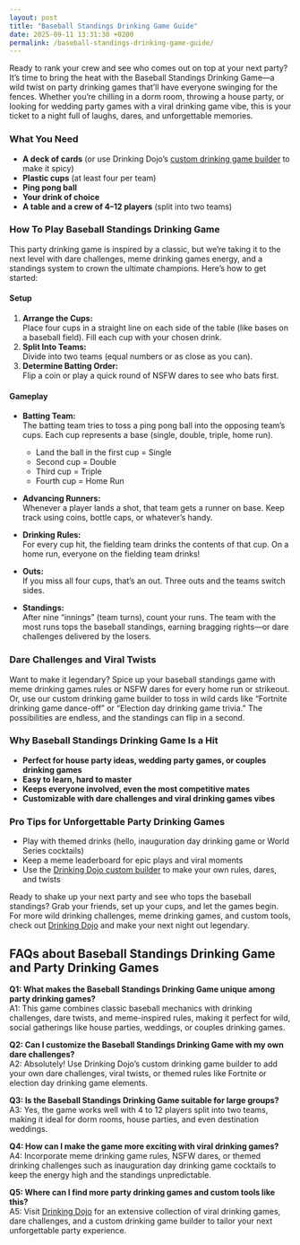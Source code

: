 ```yaml
---
layout: post
title: "Baseball Standings Drinking Game Guide"
date: 2025-09-11 13:31:38 +0200
permalink: /baseball-standings-drinking-game-guide/
---
```

Ready to rank your crew and see who comes out on top at your next party? It’s time to bring the heat with the Baseball Standings Drinking Game—a wild twist on party drinking games that’ll have everyone swinging for the fences. Whether you’re chilling in a dorm room, throwing a house party, or looking for wedding party games with a viral drinking game vibe, this is your ticket to a night full of laughs, dares, and unforgettable memories.

### What You Need

- **A deck of cards** (or use Drinking Dojo’s [custom drinking game builder](https://drinkingdojo.com) to make it spicy)  
- **Plastic cups** (at least four per team)  
- **Ping pong ball**  
- **Your drink of choice**  
- **A table and a crew of 4–12 players** (split into two teams)  

### How To Play Baseball Standings Drinking Game

This party drinking game is inspired by a classic, but we’re taking it to the next level with dare challenges, meme drinking games energy, and a standings system to crown the ultimate champions. Here’s how to get started:

#### Setup

1. **Arrange the Cups:**  
   Place four cups in a straight line on each side of the table (like bases on a baseball field). Fill each cup with your chosen drink.  
2. **Split Into Teams:**  
   Divide into two teams (equal numbers or as close as you can).  
3. **Determine Batting Order:**  
   Flip a coin or play a quick round of NSFW dares to see who bats first.  

#### Gameplay

- **Batting Team:**  
  The batting team tries to toss a ping pong ball into the opposing team’s cups. Each cup represents a base (single, double, triple, home run).  
    - Land the ball in the first cup = Single  
    - Second cup = Double  
    - Third cup = Triple  
    - Fourth cup = Home Run  

- **Advancing Runners:**  
  Whenever a player lands a shot, that team gets a runner on base. Keep track using coins, bottle caps, or whatever’s handy.  

- **Drinking Rules:**  
  For every cup hit, the fielding team drinks the contents of that cup. On a home run, everyone on the fielding team drinks!  

- **Outs:**  
  If you miss all four cups, that’s an out. Three outs and the teams switch sides.  

- **Standings:**  
  After nine “innings” (team turns), count your runs. The team with the most runs tops the baseball standings, earning bragging rights—or dare challenges delivered by the losers.  

### Dare Challenges and Viral Twists

Want to make it legendary? Spice up your baseball standings game with meme drinking games rules or NSFW dares for every home run or strikeout. Or, use our custom drinking game builder to toss in wild cards like “Fortnite drinking game dance-off” or “Election day drinking game trivia.” The possibilities are endless, and the standings can flip in a second.

### Why Baseball Standings Drinking Game Is a Hit

- **Perfect for house party ideas, wedding party games, or couples drinking games**  
- **Easy to learn, hard to master**  
- **Keeps everyone involved, even the most competitive mates**  
- **Customizable with dare challenges and viral drinking games vibes**  

### Pro Tips for Unforgettable Party Drinking Games

- Play with themed drinks (hello, inauguration day drinking game or World Series cocktails)  
- Keep a meme leaderboard for epic plays and viral moments  
- Use the [Drinking Dojo custom builder](https://drinkingdojo.com) to make your own rules, dares, and twists  

Ready to shake up your next party and see who tops the baseball standings? Grab your friends, set up your cups, and let the games begin. For more wild drinking challenges, meme drinking games, and custom tools, check out [Drinking Dojo](https://drinkingdojo.com) and make your next night out legendary.

## FAQs about Baseball Standings Drinking Game and Party Drinking Games

**Q1: What makes the Baseball Standings Drinking Game unique among party drinking games?**  
A1: This game combines classic baseball mechanics with drinking challenges, dare twists, and meme-inspired rules, making it perfect for wild, social gatherings like house parties, weddings, or couples drinking games.

**Q2: Can I customize the Baseball Standings Drinking Game with my own dare challenges?**  
A2: Absolutely! Use Drinking Dojo’s custom drinking game builder to add your own dare challenges, viral twists, or themed rules like Fortnite or election day drinking game elements.

**Q3: Is the Baseball Standings Drinking Game suitable for large groups?**  
A3: Yes, the game works well with 4 to 12 players split into two teams, making it ideal for dorm rooms, house parties, and even destination weddings.

**Q4: How can I make the game more exciting with viral drinking games?**  
A4: Incorporate meme drinking game rules, NSFW dares, or themed drinking challenges such as inauguration day drinking game cocktails to keep the energy high and the standings unpredictable.

**Q5: Where can I find more party drinking games and custom tools like this?**  
A5: Visit [Drinking Dojo](https://drinkingdojo.com) for an extensive collection of viral drinking games, dare challenges, and a custom drinking game builder to tailor your next unforgettable party experience.

<script type="application/ld+json">
{
  "@context": "https://schema.org",
  "@type": "BlogPosting",
  "headline": "Baseball Standings Drinking Game Guide",
  "description": "Discover how to play the Baseball Standings Drinking Game, a wild twist on party drinking games featuring dare challenges, meme drinking games vibes, and customizable rules for unforgettable social experiences.",
  "author": {
    "@type": "Person",
    "name": "Drinking Dojo"
  },
  "publisher": {
    "@type": "Person",
    "name": "Drinking Dojo"
  },
  "mainEntityOfPage": {
    "@type": "WebPage",
    "@id": "https://drinkingdojo.com/baseball-standings-drinking-game-guide"
  },
  "url": "https://drinkingdojo.com/baseball-standings-drinking-game-guide",
  "datePublished": "2024-06-01",
  "dateModified": "2024-06-01",
  "keywords": "drinking games, party drinking games, custom drinking game builder, dare challenges, viral drinking games, meme drinking games, fortnite drinking game, inauguration day drinking game, NSFW dares, election day drinking game, wedding party games, couples drinking games, house party ideas, drinking challenges",
  "inLanguage": "en-US"
}
</script>

<script type="application/ld+json">
{
  "@context": "https://schema.org",
  "@type": "FAQPage",
  "mainEntity": [
    {
      "@type": "Question",
      "name": "What makes the Baseball Standings Drinking Game unique among party drinking games?",
      "acceptedAnswer": {
        "@type": "Answer",
        "text": "This game combines classic baseball mechanics with drinking challenges, dare twists, and meme-inspired rules, making it perfect for wild, social gatherings like house parties, weddings, or couples drinking games."
      }
    },
    {
      "@type": "Question",
      "name": "Can I customize the Baseball Standings Drinking Game with my own dare challenges?",
      "acceptedAnswer": {
        "@type": "Answer",
        "text": "Absolutely! Use Drinking Dojo’s custom drinking game builder to add your own dare challenges, viral twists, or themed rules like Fortnite or election day drinking game elements."
      }
    },
    {
      "@type": "Question",
      "name": "Is the Baseball Standings Drinking Game suitable for large groups?",
      "acceptedAnswer": {
        "@type": "Answer",
        "text": "Yes, the game works well with 4 to 12 players split into two teams, making it ideal for dorm rooms, house parties, and even destination weddings."
      }
    },
    {
      "@type": "Question",
      "name": "How can I make the game more exciting with viral drinking games?",
      "acceptedAnswer": {
        "@type": "Answer",
        "text": "Incorporate meme drinking game rules, NSFW dares, or themed drinking challenges such as inauguration day drinking game cocktails to keep the energy high and the standings unpredictable."
      }
    },
    {
      "@type": "Question",
      "name": "Where can I find more party drinking games and custom tools like this?",
      "acceptedAnswer": {
        "@type": "Answer",
        "text": "Visit Drinking Dojo for an extensive collection of viral drinking games, dare challenges, and a custom drinking game builder to tailor your next unforgettable party experience."
      }
    }
  ]
}
</script>